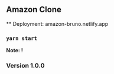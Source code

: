 ## Amazon Clone

\*\* Deployment: amazon-bruno.netlify.app

### `yarn start`

**Note: !**

### Version 1.0.0
